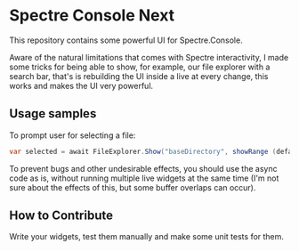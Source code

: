 # Spectre Console Next
This repository contains some powerful UI for Spectre.Console.

Aware of the natural limitations that comes with Spectre interactivity, I made some tricks for being able to show, for example, our file explorer with a search bar, that's is rebuilding the UI inside a live at every change, this works and makes the UI very powerful.

## Usage samples
To prompt user for selecting a file:
```cs
var selected = await FileExplorer.Show("baseDirectory", showRange (defaults to 10));
```
To prevent bugs and other undesirable effects, you should use the async code as is, without running multiple live widgets at the same time (I'm not sure about the effects of this, but some buffer overlaps can occur).

## How to Contribute
Write your widgets, test them manually and make some unit tests for them.
